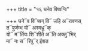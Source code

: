 +++
title = "१६ घनेव विष्वग्वि"

+++
घने᳓व वि᳓ष्वग् वि᳓ जहि अ᳓रावणस्  
त᳓पुर्जम्भ यो᳓ अस्मध्रु᳓क्  
यो᳓ म᳓र्तियः शि᳓शीते अ᳓ति अक्तु᳓भिर्  
मा᳓ नः स᳓ रिपु᳓र् ईशत